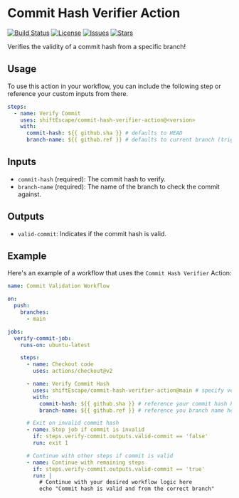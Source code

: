# Commit Hash Verifier Action

[![Build Status](https://img.shields.io/endpoint.svg?url=https%3A%2F%2Factions-badge.atrox.dev%2FshiftEscape%2Fcommit-hash-verifier-action%2Fbadge%3Fref%3Dmain&style=flat)](https://actions-badge.atrox.dev/shiftEscape/commit-hash-verifier-action/goto?ref=main)
[![License](https://img.shields.io/github/license/shiftEscape/commit-hash-verifier-action)](https://github.com/shiftEscape/commit-hash-verifier-action/blob/main/LICENSE)
[![Issues](https://img.shields.io/github/issues/shiftEscape/commit-hash-verifier-action)](https://github.com/shiftEscape/commit-hash-verifier-action/issues)
[![Stars](https://img.shields.io/github/stars/shiftEscape/commit-hash-verifier-action)](https://github.com/shiftEscape/commit-hash-verifier-action/stargazers)

Verifies the validity of a commit hash from a specific branch!

## Usage

To use this action in your workflow, you can include the following step or reference your custom inputs from there.

```yaml
steps:
  - name: Verify Commit
    uses: shiftEscape/commit-hash-verifier-action@<version>
    with:
      commit-hash: ${{ github.sha }} # defaults to HEAD
      branch-name: ${{ github.ref }} # defaults to current branch (triggered by event)
```

## Inputs

- `commit-hash` (required): The commit hash to verify.
- `branch-name` (required): The name of the branch to check the commit against.

## Outputs

- `valid-commit`: Indicates if the commit hash is valid.

## Example

Here's an example of a workflow that uses the `Commit Hash Verifier` Action:

```yaml
name: Commit Validation Workflow

on:
  push:
    branches:
      - main

jobs:
  verify-commit-job:
    runs-on: ubuntu-latest

    steps:
      - name: Checkout code
        uses: actions/checkout@v2

      - name: Verify Commit Hash
        uses: shiftEscape/commit-hash-verifier-action@main # specify version using `@`
        with:
          commit-hash: ${{ github.sha }} # reference your commit hash here
          branch-name: ${{ github.ref }} # reference you branch name here

      # Exit on invalid commit hash
      - name: Stop job if commit is invalid
        if: steps.verify-commit.outputs.valid-commit == 'false'
        run: exit 1

      # Continue with other steps if commit is valid
      - name: Continue with remaining steps
        if: steps.verify-commit.outputs.valid-commit == 'true'
        run: |
          # Continue with your desired workflow logic here
          echo "Commit hash is valid and from the correct branch"
```
